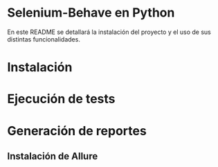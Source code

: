 # Selenium-Behave en Python

En este README se detallará la instalación del proyecto y el uso de sus distintas funcionalidades.


# Instalación



# Ejecución de tests


# Generación de reportes


## Instalación de Allure

